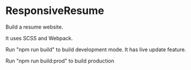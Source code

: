 # ResponsiveResume

Build a resume website.

It uses SCSS and Webpack.

Run "npm run build" to build development mode. It has live update feature.

Run "npm run build:prod" to build production
